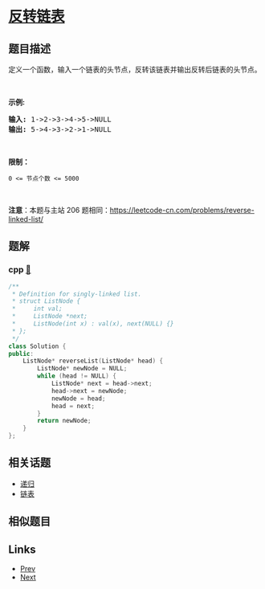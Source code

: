 
# [反转链表](https://leetcode-cn.com/problems/fan-zhuan-lian-biao-lcof)

## 题目描述

<p>定义一个函数，输入一个链表的头节点，反转该链表并输出反转后链表的头节点。</p>

<p>&nbsp;</p>

<p><strong>示例:</strong></p>

<pre><strong>输入:</strong> 1-&gt;2-&gt;3-&gt;4-&gt;5-&gt;NULL
<strong>输出:</strong> 5-&gt;4-&gt;3-&gt;2-&gt;1-&gt;NULL</pre>

<p>&nbsp;</p>

<p><strong>限制：</strong></p>

<p><code>0 &lt;= 节点个数 &lt;= 5000</code></p>

<p>&nbsp;</p>

<p><strong>注意</strong>：本题与主站 206 题相同：<a href="https://leetcode-cn.com/problems/reverse-linked-list/">https://leetcode-cn.com/problems/reverse-linked-list/</a></p>


## 题解

### cpp [🔗](fan-zhuan-lian-biao-lcof.cpp) 
```cpp
/**
 * Definition for singly-linked list.
 * struct ListNode {
 *     int val;
 *     ListNode *next;
 *     ListNode(int x) : val(x), next(NULL) {}
 * };
 */
class Solution {
public:
    ListNode* reverseList(ListNode* head) {
        ListNode* newNode = NULL;
        while (head != NULL) {
            ListNode* next = head->next;
            head->next = newNode;
            newNode = head;
            head = next;
        }
        return newNode;
    }
};
```


## 相关话题

- [递归](https://leetcode-cn.com/tag/recursion) 
- [链表](https://leetcode-cn.com/tag/linked-list) 


## 相似题目



## Links

- [Prev](../lian-biao-zhong-dao-shu-di-kge-jie-dian-lcof/README.md) 
- [Next](../shan-chu-lian-biao-de-jie-dian-lcof/README.md) 

